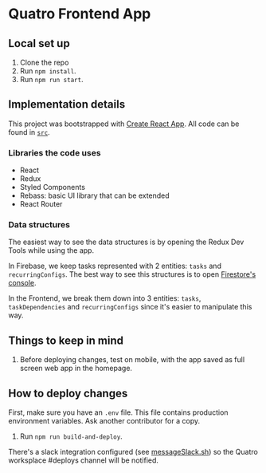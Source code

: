 # Quatro Frontend App

## Local set up

1. Clone the repo
2. Run `npm install`.
3. Run `npm run start`.

## Implementation details

This project was bootstrapped with [Create React App](https://github.com/facebookincubator/create-react-app). All code can be found in [`src`](./src).

### Libraries the code uses
* React
* Redux
* Styled Components
* Rebass: basic UI library that can be extended
* React Router

### Data structures

The easiest way to see the data structures is by opening the Redux Dev Tools while using the app.

In Firebase, we keep tasks represented with 2 entities: `tasks` and `recurringConfigs`. The best way to see this structures is to open [Firestore's console](https://console.firebase.google.com/project/tasket-project/database).

In the Frontend, we break them down into 3 entities: `tasks`, `taskDependencies` and `recurringConfigs` since it's easier to manipulate this way.

## Things to keep in mind

1. Before deploying changes, test on mobile, with the app saved as full screen web app in the homepage.

## How to deploy changes

First, make sure you have an `.env` file. This file contains production environment variables. Ask another contributor for a copy.

1. Run `npm run build-and-deploy`.

There's a slack integration configured (see [messageSlack.sh](./messageSlack.sh)) so the Quatro worksplace #deploys channel will be notified.
